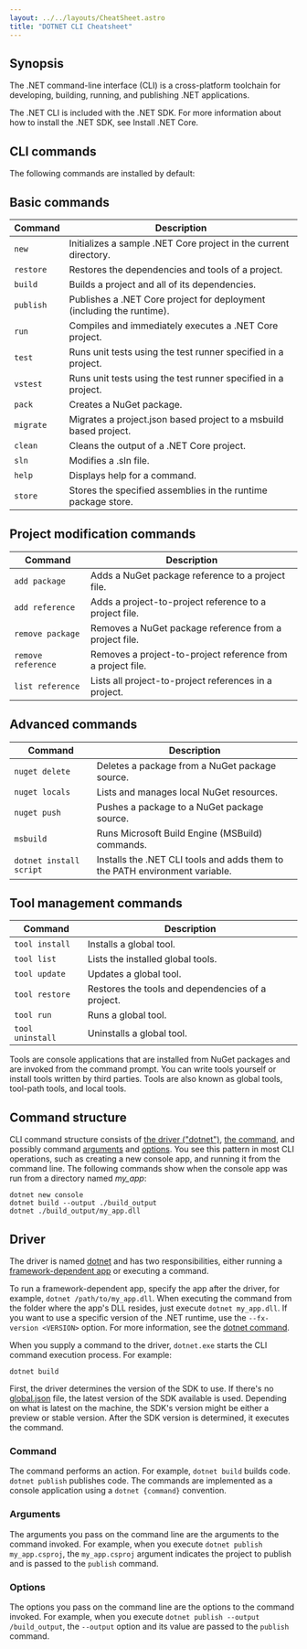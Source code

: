 ```yaml
---
layout: ../../layouts/CheatSheet.astro
title: "DOTNET CLI Cheatsheet"
---
```


## Synopsis

The .NET command-line interface (CLI) is a cross-platform toolchain for developing, building, running, and publishing .NET applications.

The .NET CLI is included with the .NET SDK. For more information about how to install the .NET SDK, see Install .NET Core.

## CLI commands

The following commands are installed by default:

## Basic commands

| Command   | Description                                                           |
| --------- | --------------------------------------------------------------------- |
| `new`     | Initializes a sample .NET Core project in the current directory.      |
| `restore` | Restores the dependencies and tools of a project.                     |
| `build`   | Builds a project and all of its dependencies.                         |
| `publish` | Publishes a .NET Core project for deployment (including the runtime). |
| `run`     | Compiles and immediately executes a .NET Core project.                |
| `test`    | Runs unit tests using the test runner specified in a project.         |
| `vstest`  | Runs unit tests using the test runner specified in a project.         |
| `pack`    | Creates a NuGet package.                                              |
| `migrate` | Migrates a project.json based project to a msbuild based project.     |
| `clean`   | Cleans the output of a .NET Core project.                             |
| `sln`     | Modifies a .sln file.                                                 |
| `help`    | Displays help for a command.                                          |
| `store`   | Stores the specified assemblies in the runtime package store.         |

## Project modification commands

| Command            | Description                                                 |
| ------------------ | ----------------------------------------------------------- |
| `add package`      | Adds a NuGet package reference to a project file.           |
| `add reference`    | Adds a project-to-project reference to a project file.      |
| `remove package`   | Removes a NuGet package reference from a project file.      |
| `remove reference` | Removes a project-to-project reference from a project file. |
| `list reference`   | Lists all project-to-project references in a project.       |

## Advanced commands

| Command                 | Description                                                                 |
| ----------------------- | --------------------------------------------------------------------------- |
| `nuget delete`          | Deletes a package from a NuGet package source.                              |
| `nuget locals`          | Lists and manages local NuGet resources.                                    |
| `nuget push`            | Pushes a package to a NuGet package source.                                 |
| `msbuild`               | Runs Microsoft Build Engine (MSBuild) commands.                             |
| `dotnet install script` | Installs the .NET CLI tools and adds them to the PATH environment variable. |

## Tool management commands

| Command          | Description                                       |
| ---------------- | ------------------------------------------------- |
| `tool install`   | Installs a global tool.                           |
| `tool list`      | Lists the installed global tools.                 |
| `tool update`    | Updates a global tool.                            |
| `tool restore`   | Restores the tools and dependencies of a project. |
| `tool run`       | Runs a global tool.                               |
| `tool uninstall` | Uninstalls a global tool.                         |

Tools are console applications that are installed from NuGet packages and are invoked from the command prompt. You can write tools yourself or install tools written by third parties. Tools are also known as global tools, tool-path tools, and local tools.

## Command structure

CLI command structure consists of [the driver ("dotnet")](#driver), [the command](#command), and possibly command [arguments](#arguments) and [options](#options). You see this pattern in most CLI operations, such as creating a new console app, and running it from the command line. The following commands show when the console app was run from a directory named _my_app_:

```dotnetcli
dotnet new console
dotnet build --output ./build_output
dotnet ./build_output/my_app.dll
```

## Driver

The driver is named [dotnet](dotnet.md) and has two responsibilities, either running a [framework-dependent app](../deploying/index.md) or executing a command.

To run a framework-dependent app, specify the app after the driver, for example, `dotnet /path/to/my_app.dll`. When executing the command from the folder where the app's DLL resides, just execute `dotnet my_app.dll`. If you want to use a specific version of the .NET runtime, use the `--fx-version <VERSION>` option. For more information, see the [dotnet command](dotnet.md).

When you supply a command to the driver, `dotnet.exe` starts the CLI command execution process. For example:

```dotnetcli
dotnet build
```

First, the driver determines the version of the SDK to use. If there's no [global.json](global-json.md) file, the latest version of the SDK available is used. Depending on what is latest on the machine, the SDK's version might be either a preview or stable version. After the SDK version is determined, it executes the command.

### Command

The command performs an action. For example, `dotnet build` builds code. `dotnet publish` publishes code. The commands are implemented as a console application using a `dotnet {command}` convention.

### Arguments

The arguments you pass on the command line are the arguments to the command invoked. For example, when you execute `dotnet publish my_app.csproj`, the `my_app.csproj` argument indicates the project to publish and is passed to the `publish` command.

### Options

The options you pass on the command line are the options to the command invoked. For example, when you execute `dotnet publish --output /build_output`, the `--output` option and its value are passed to the `publish` command.
